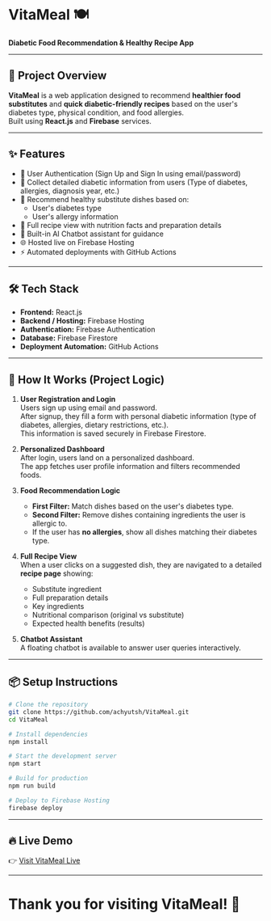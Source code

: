 # VitaMeal 🍽️  
**Diabetic Food Recommendation & Healthy Recipe App**

---

## 🚀 Project Overview

**VitaMeal** is a web application designed to recommend **healthier food substitutes** and **quick diabetic-friendly recipes** based on the user's diabetes type, physical condition, and food allergies.  
Built using **React.js** and **Firebase** services.

---

## ✨ Features

- 🔐 User Authentication (Sign Up and Sign In using email/password)
- 📝 Collect detailed diabetic information from users (Type of diabetes, allergies, diagnosis year, etc.)
- 🥗 Recommend healthy substitute dishes based on:
  - User's diabetes type
  - User's allergy information
- 📖 Full recipe view with nutrition facts and preparation details
- 💬 Built-in AI Chatbot assistant for guidance
- 🌐 Hosted live on Firebase Hosting
- ⚡ Automated deployments with GitHub Actions

---

## 🛠️ Tech Stack

- **Frontend:** React.js
- **Backend / Hosting:** Firebase Hosting
- **Authentication:** Firebase Authentication
- **Database:** Firebase Firestore
- **Deployment Automation:** GitHub Actions

---

## 🧠 How It Works (Project Logic)

1. **User Registration and Login**  
   Users sign up using email and password.  
   After signup, they fill a form with personal diabetic information (type of diabetes, allergies, dietary restrictions, etc.).  
   This information is saved securely in Firebase Firestore.

2. **Personalized Dashboard**  
   After login, users land on a personalized dashboard.  
   The app fetches user profile information and filters recommended foods.

3. **Food Recommendation Logic**  
   - **First Filter:** Match dishes based on the user's diabetes type.
   - **Second Filter:** Remove dishes containing ingredients the user is allergic to.
   - If the user has **no allergies**, show all dishes matching their diabetes type.

4. **Full Recipe View**  
   When a user clicks on a suggested dish, they are navigated to a detailed **recipe page** showing:
   - Substitute ingredient
   - Full preparation details
   - Key ingredients
   - Nutritional comparison (original vs substitute)
   - Expected health benefits (results)

5. **Chatbot Assistant**  
   A floating chatbot is available to answer user queries interactively.

---

## 📦 Setup Instructions

```bash
# Clone the repository
git clone https://github.com/achyutsh/VitaMeal.git
cd VitaMeal

# Install dependencies
npm install

# Start the development server
npm start

# Build for production
npm run build

# Deploy to Firebase Hosting
firebase deploy
```

---

## 🔥 Live Demo

👉 [Visit VitaMeal Live](https://vitameal-b39e9.web.app)

---

# Thank you for visiting VitaMeal! 🌟

